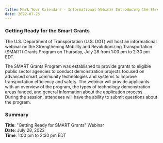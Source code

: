 ```yaml
---
title: Mark Your Calendars - Informational Webinar Introducing the Strengthening Mobility and Revolutionizing Transportation Grants Program
date: 2022-07-25
---
```


### Getting Ready for the Smart Grants

The U.S. Department of Transportation (U.S. DOT) will host an informational webinar on the Strengthening Mobility and Revolutionizing Transportation (SMART) Grants Program on Thursday, July 28 from 1:00 pm to 2:30 pm EDT.

The SMART Grants Program was established to provide grants to eligible public sector agencies to conduct demonstration projects focused on advanced smart community technologies and systems to improve transportation efficiency and safety. The webinar will provide applicants with an overview of the program, the types of technology demonstration areas funded, and general information about the application process. During the session, attendees will have the ability to submit questions about the program.

### Summary

**Title**: "Getting Ready for SMART Grants" Webinar  
**Date**: July 28, 2022  
**Time**: 1:00 pm to 2:30 pm EDT
